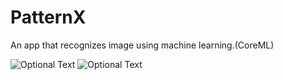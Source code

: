 # PatternX
An app that recognizes image using machine learning.(CoreML)



![Optional Text](../master/Resources/iphonex.jpeg)
![Optional Text](../master/Resources/iphone7plus.png)
